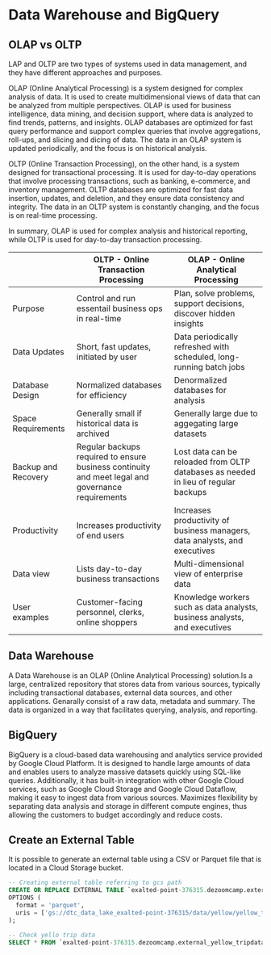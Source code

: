 # Data Warehouse and BigQuery

## OLAP vs OLTP

LAP and OLTP are two types of systems used in data management, and they have different approaches and purposes.

OLAP (Online Analytical Processing) is a system designed for complex analysis of data. It is used to create multidimensional views of data that can be analyzed from multiple perspectives. OLAP is used for business intelligence, data mining, and decision support, where data is analyzed to find trends, patterns, and insights. OLAP databases are optimized for fast query performance and support complex queries that involve aggregations, roll-ups, and slicing and dicing of data. The data in an OLAP system is updated periodically, and the focus is on historical analysis.

OLTP (Online Transaction Processing), on the other hand, is a system designed for transactional processing. It is used for day-to-day operations that involve processing transactions, such as banking, e-commerce, and inventory management. OLTP databases are optimized for fast data insertion, updates, and deletion, and they ensure data consistency and integrity. The data in an OLTP system is constantly changing, and the focus is on real-time processing.

In summary, OLAP is used for complex analysis and historical reporting, while OLTP is used for day-to-day transaction processing.

|   | OLTP - Online Transaction Processing | OLAP - Online Analytical Processing |
|---|---|---|
| Purpose | Control and run essentail business ops in real-time | Plan, solve problems, support decisions, discover hidden insights  |
| Data Updates  |  Short, fast updates, initiated by user | Data periodically refreshed with scheduled, long-running batch jobs  |
| Database Design | Normalized databases for efficiency  | Denormalized databases for analysis  |
| Space Requirements | Generally small if historical data is archived  | Generally large due to aggegating large datasets  |
| Backup and Recovery | Regular backups required to ensure business continuity and meet legal and governance requirements  | Lost data can be reloaded from OLTP databases as needed in lieu of regular backups  |
| Productivity | Increases productivity of end users  | Increases productivity of business managers, data analysts, and executives  |
| Data view | Lists day-to-day business transactions  | Multi-dimensional view of enterprise data  |
| User examples | Customer-facing personnel, clerks, online shoppers  | Knowledge workers such as data analysts, business analysts, and executives  |
## Data Warehouse

A Data Warehouse is an OLAP (Online Analytical Processing) solution.Is a large, centralized repository that stores data from various sources, typically including transactional databases, external data sources, and other applications. Genarally consist of a raw data, metadata and summary. The data is organized in a way that facilitates querying, analysis, and reporting. 

## BigQuery

BigQuery is a cloud-based data warehousing and analytics service provided by Google Cloud Platform. It is designed to handle large amounts of data and enables users to analyze massive datasets quickly using SQL-like queries. Additionally, it has built-in integration with other Google Cloud services, such as Google Cloud Storage and Google Cloud Dataflow, making it easy to ingest data from various sources. Maximizes flexibility by separating data analysis and storage in different compute engines, thus allowing the customers to budget accordingly and reduce costs.

## Create an External Table

It is possible to generate an external table using a CSV or Parquet file that is located in a Cloud Storage bucket.

```sql
-- Creating external table referring to gcs path
CREATE OR REPLACE EXTERNAL TABLE `exalted-point-376315.dezoomcamp.external_yellow_tripdata`
OPTIONS (
  format = 'parquet',
  uris = ['gs://dtc_data_lake_exalted-point-376315/data/yellow/yellow_tripdata_2021-01.parquet', 'gs://dtc_data_lake_exalted-point-376315/data/yellow/yellow_tripdata_2021-02.parquet']
);
```

```sql
-- Check yello trip data
SELECT * FROM `exalted-point-376315.dezoomcamp.external_yellow_tripdata` LIMIT 10;
```


